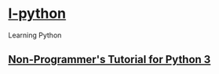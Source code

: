# [l-python](README.md)
Learning Python

## [Non-Programmer's Tutorial for Python 3](wikibooks-non-programmers.md)

